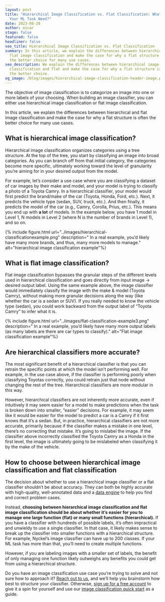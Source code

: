 ```yaml
---
layout: post
title: "Hierarchical Image Classification vs. Flat Classification: What Does
  Your ML Task Need?"
date: 2023-08-28
author: oscar
stage: false
featured: false
headliner: false
seo_title: Hierarchical Image Classification vs. Flat Classification
summary: In this article, we explain the differences between hierarchical and
  flat image classification and make the case for why a flat structure is often
  the better choice for many use cases.
seo_description: We explain the differences between hierarchical image
  classification and flat and make the case for why a flat structure is often
  the better choice.
og_image: /blog/images/hierarchical-image-classification-header-image.png
---
```

The objective of image classification is to categorize an image into one or more labels of your choosing. When building an image classifier, you can either use hierarchical image classification or flat image classification. 

In this article, we explain the differences between hierarchical and flat image classification and make the case for why a flat structure is often the better choice for many use cases.

## What is hierarchical image classification?

Hierarchical image classification organizes categories using a tree structure. At the top of the tree, you start by classifying an image into broad categories. As you can branch off from that initial category, the categories become more specific, ultimately working toward the level of granularity you’re aiming for in your desired output from the model. 

For example, let’s consider a use case where you are classifying a dataset of car images by their make and model, and your model is trying to classify a photo of a Toyota Camry. In a hierarchical classifier, your model would first predict the brand/make of the car (Toyota, Honda, Ford, etc.). Next, it predicts the vehicle type (sedan, SUV, truck, etc.). And then finally, it predicts the model of the car (e.g., Camry, Corolla, Prius, etc.). This means you end up with **a lot** of models. In the example below, you have 1 model in Level 1, N models in Level 2 (where N is the number of brands in Level 1), and so on.

{% include figure.html url="../images/hierarchical-classificationexample.png" description=" In a real example, you’d likely have many more brands, and thus, many more models to manage." alt="hierarchical image classification example"%}

## What is flat image classification?

Flat image classification bypasses the granular steps of the different levels used in hierarchical classification and goes directly from input image → desired output label. Using the same example above, the image classifier would immediately classify the image with the make & model (Toyota Camry), without making more granular decisions along the way (like whether the car is a sedan or SUV). If you really needed to know the vehicle type (sedan), you could work backward from the output label of “Toyota Camry” to infer what it is.

{% include figure.html url="../images/flat-classification-example3.png" description=" In a real example, you’d likely have many more output labels (as many labels are there are car types to classify)." alt="Flat image classification example"%}

## Are hierarchical classifiers more accurate?

The most significant benefit of a hierarchical classifier is that you can retrain the specific points at which the model isn’t performing well. For example, in the use case above, if the classifier is performing poorly when classifying Toyotas correctly, you could retrain just that node without changing the rest of the tree. Hierarchical classifiers are more modular in this way.

However, hierarchical classifiers are not inherently more accurate, even if intuitively it may seem easier for a model to make predictions when the task is broken down into smaller, “easier” decisions. For example, it may seem like it would be easier for the model to predict a car is a Camry if it first knows that it’s a sedan. But, in practice, hierarchical classifiers are not more accurate, primarily because if the classifier makes a mistake in one level, there’s no correcting that mistake. It’s going to mislabel the image. If the classifier above incorrectly classified the Toyota Camry as a Honda in the first level, the image is ultimately going to be mislabeled when classifying it by the make of the vehicle.

## How to choose between hierarchical image classification and flat classification

The decision about whether to use a hierarchical image classifier or a flat classifier shouldn’t be about accuracy. They can both be highly accurate with high-quality, well-annotated data and a [data engine](https://www.nyckel.com/blog/9-ways-to-use-a-data-engine-to-improve-your-ml-model/) to help you find and correct problem cases.

Instead, **choosing between hierarchical image classification and flat image classification should be about whether it’s easier for you to manage one large function (flat) or many small functions (hierarchical).** If you have a classifier with hundreds of possible labels, it’s often impractical and unwieldy to use a single classifier. In that case, it likely makes sense to break up the classifier into smaller functions with a hierarchical structure. For example, Nyckel’s image classifier can have up to 200 classes. If your ML task has more than that, you’ll need to create multiple functions.

However, if you are labeling images with a smaller set of labels, the benefit of only managing one function likely outweighs any benefits you could get from using a hierarchical structure. 

Do you have an image classification use case you’re trying to solve and not sure how to approach it? [Reach out to us](mailto:feedback@nyckel.com), and we’ll help you brainstorm how best to structure your classifier. Otherwise, [sign up for a free account](https://www.nyckel.com/console) to give it a spin for yourself and use our [image classification quick start](https://www.nyckel.com/docs/image-classification-quickstart) as a guide.
